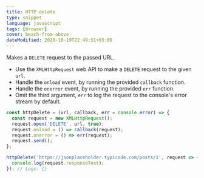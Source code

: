 ```yaml
---
title: HTTP delete
type: snippet
language: javascript
tags: [browser]
cover: beach-from-above
dateModified: 2020-10-19T22:49:51+03:00
---
```


Makes a `DELETE` request to the passed URL.

- Use the `XMLHttpRequest` web API to make a `DELETE` request to the given `url`.
- Handle the `onload` event, by running the provided `callback` function.
- Handle the `onerror` event, by running the provided `err` function.
- Omit the third argument, `err` to log the request to the console's error stream by default.

```js
const httpDelete = (url, callback, err = console.error) => {
  const request = new XMLHttpRequest();
  request.open('DELETE', url, true);
  request.onload = () => callback(request);
  request.onerror = () => err(request);
  request.send();
};
```

```js
httpDelete('https://jsonplaceholder.typicode.com/posts/1', request => {
  console.log(request.responseText);
}); // Logs: {}
```
